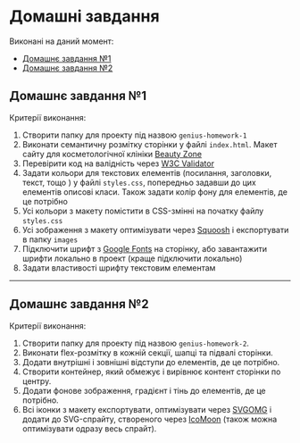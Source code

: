 # Домашні завдання

Виконані на даний момент:

- [Домашнє завдання №1](#Домашнє-завдання-1)
- [Домашнє завдання №2](#Домашнє-завдання-2)

## Домашнє завдання №1

Критерії виконання:

1. Створити папку для проекту під назвою `genius-homework-1`
2. Виконати семантичну розмітку сторінки у файлі `index.html`. Макет сайту для
   косметологічної клініки
   [Beauty Zone](https://www.figma.com/file/sBABARapP4nL9lK1dG3n1l/Beauty-Zone?node-id=30:13827&t=5TZsDPh49nijl4fH-1)
3. Перевірити код на валідність через
   [W3C Validator](https://validator.w3.org/#validate_by_uri)
4. Задати кольори для текстових елементів (посилання, заголовки, текст, тощо )
   у файлі `styles.css`, попередньо задавши до цих елементів описові класи.
   Також задати колір фону для елементів, де це потрібно
5. Усі кольори з макету помістити в CSS-змінні на початку файлу `styles.css`
6. Усі зображення з макету оптимізувати через [Squoosh](https://squoosh.app/)
   і експортувати в папку `images`
7. Підключити шрифт з [Google Fonts](https://fonts.google.com/) на сторінку,
   або завантажити шрифти локально в проект (краще підключити локально)
8. Задати властивості шрифту текстовим елементам

---

## Домашнє завдання №2

Критерії виконання:

1. Створити папку для проекту під назвою `genius-homework-2`.
2. Виконати flex-розмітку в кожній секції, шапці та підвалі сторінки.
3. Додати внутрішні і зовнішні відступи до елементів, де це потрібно.
4. Створити контейнер, який обмежує і вирівнює контент сторінки по центру.
5. Додати фонове зображення, градієнт і тінь до елементів, де це потрібно.
6. Всі іконки з макету експортувати, оптимізувати через
   [SVGOMG](https://jakearchibald.github.io/svgomg/) і додати до SVG-спрайту,
   створеного через [IcoMoon](https://icomoon.io/) (також можна оптимізувати
   одразу весь спрайт).
